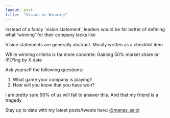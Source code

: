```yaml
---
layout: post
title:  "Vision vs Winning"
---
```


Instead of a fancy 'vision statement', leaders would be far better of defining what 'winning' for their company looks like

Vision statements are generally abstract. Mostly written as a checklist item

While winning criteria is far more concrete: Gaining 50% market share or IPO'ing by X date

Ask yourself the following questions:

1. What game your company is playing?
2. How will you know that you have won?

I am pretty sure 90% of us will fail to answer this. And that my friend is a tragedy

Stay up to date with my latest posts/tweets here: [@manas_saloi](http://twitter.com/manas_saloi)

